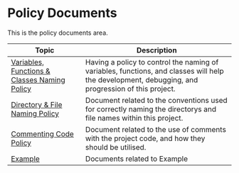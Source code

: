 # Policy Documents

This is the policy documents area.

| Topic                                                 | Description                                                  |
| ----------------------------------------------------- | ------------------------------------------------------------ |
| [Variables, Functions & Classes Naming Policy](pcn_variables_functions_classes.md) | Having a policy to control the naming of variables, functions, and classes will help the development, debugging, and progression of this project. |
| [Directory & File Naming Policy](#) | Document related to the conventions used for correctly naming the directorys and file names within this project. |
| [Commenting Code Policy](#) | Document related to the use of comments with the project code, and how they should be utilised. |
| [Example](#) | Documents related to Example |